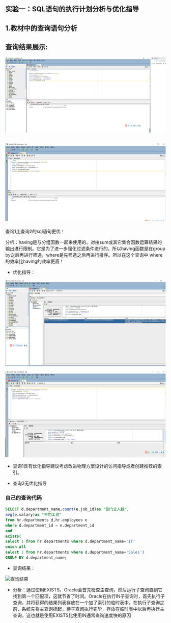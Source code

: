 ## 实验一：SQL语句的执行计划分析与优化指导

## 1.教材中的查询语句分析

查询结果展示:
---
![查询1结果](./img/query1.png)

![查询2结果](./img/query2.png)
---

查询1比查询2的sql语句更优！

分析：having是与分组函数一起来使用的。对由sum或其它集合函数运算结果的输出进行限制。它是为了进一步强化过滤条件进行的。所以having函数是在group by之后再进行筛选，where是先筛选之后再进行排序。所以在这个查询中 where的效率比having的效率更高！

- 优化指导：

![查询1结果](./img/msg1.png)

![查询2结果](./img/msg2.png)


- 查询1具有优化指导建议考虑改进物理方案设计的访问指导或者创建推荐的索引。

- 查询2无优化指导

### 自己的查询代码

```SQL
SELECT d.department_name,count(e.job_id)as "部门总人数",
avg(e.salary)as "平均工资"
from hr.departments d,hr.employees e
where d.department_id = e.department_id
and 
exists( 
select 1 from hr.departments where d.department_name='IT'
union all 
select 1 from hr.departments where d.department_name='Sales')
GROUP BY d.department_name;
```

- 查询结果：

![查询结果](./img/myslef.png)


- 分析：通过使用EXISTS，Oracle会首先检查主查询，然后运行子查询直到它找到第一个匹配项，这就节省了时间。Oracle在执行IN子查询时，首先执行子查询，并将获得的结果列表存放在一个加了索引的临时表中。在执行子查询之前，系统先将主查询挂起，待子查询执行完毕，存放在临时表中以后再执行主查询。这也就是使用EXISTS比使用IN通常查询速度快的原因
